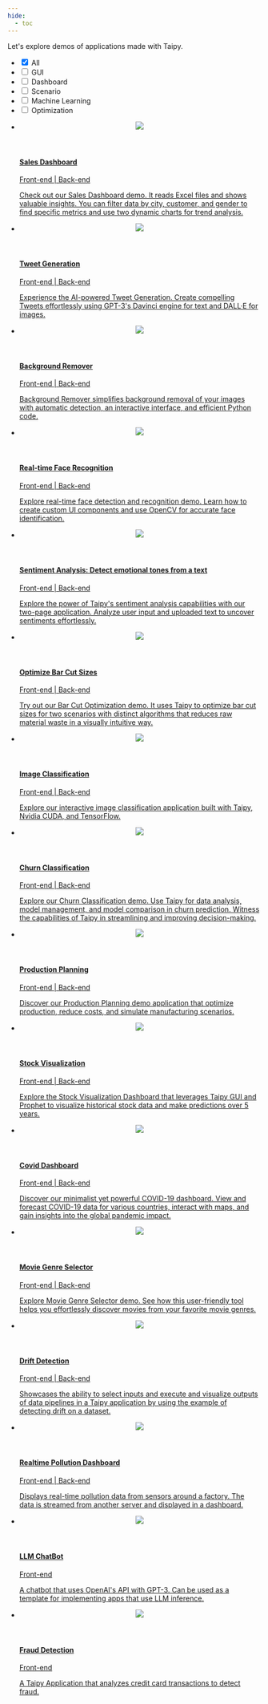 ```yaml
---
hide:
  - toc
---
```


Let's explore demos of applications made with Taipy.

<!-- Filters -->
<ul class="tp-pills-list tp-pills-filter">
  <li>
    <input type="checkbox" name="filter-all" id="filter-all" value="all" checked>
    <label class="tp-pill" for="filter-all">
      <span>All</span>
    </label>
  </li>
  <li>
    <input type="checkbox" name="filter-gui" id="filter-gui" value="gui">
    <label class="tp-pill" for="filter-gui">
      <span>GUI</span>
    </label>
  </li>
  <li>
    <input type="checkbox" name="filter-dashboard" id="filter-dashboard" value="dashboard">
    <label class="tp-pill" for="filter-dashboard">
      <span>Dashboard</span>
    </label>
  </li>
  <li>
    <input type="checkbox" name="filter-scenario" id="filter-scenario" value="scenario">
    <label class="tp-pill" for="filter-scenario">
      <span>Scenario</span>
    </label>
  </li>
  <li>
    <input type="checkbox" name="filter-ai" id="filter-ai" value="ai">
    <label class="tp-pill" for="filter-ai">
      <span>Machine Learning</span>
    </label>
  </li>
  <li>
    <input type="checkbox" name="filter-optimization" id="filter-optimization" value="optimization">
    <label class="tp-pill" for="filter-optimization">
      <span>Optimization</span>
    </label>
  </li>
</ul>

<ul class="tp-row tp-row--gutter-sm tp-filtered">
  <li class="tp-col-12 tp-col-md-6 d-flex" data-keywords="gui dashboard vizelement layout chart">
    <a class="tp-content-card tp-content-card--horizontal tp-content-card--small" href="sales_dashboard">
      <header class="tp-content-card-header">
        <img class="tp-content-card-image" src="images/demo-sales-dashboard.jpg">
      </header>
      <div class="tp-content-card-body">
        <h4> Sales Dashboard </h4>
        <span class="tp-tag">Front-end | Back-end</span>
        <p> Check out our Sales Dashboard demo. It reads Excel files and shows valuable insights.
            You can filter data by city, customer, and gender to find specific metrics and use 
            two dynamic charts for trend analysis.
        </p>
      </div> 
    </a>
  </li>

  <li class="tp-col-12 tp-col-md-6 d-flex" data-keywords="gui ai">
    <a class="tp-content-card tp-content-card--horizontal tp-content-card--small" href="tweet_generation">
      <header class="tp-content-card-header">
        <img class="tp-content-card-image" src="images/tweet-generation.png">
      </header>
      <div class="tp-content-card-body">
        <h4> Tweet Generation </h4>
        <span class="tp-tag">Front-end | Back-end</span>
        <p> Experience the AI-powered Tweet Generation. Create compelling Tweets effortlessly 
            using GPT-3's Davinci engine for text and DALL·E for images. 
        </p>
      </div> 
    </a>
  </li>

  <li class="tp-col-12 tp-col-md-6 d-flex" data-keywords="gui ai">
    <a class="tp-content-card tp-content-card--horizontal tp-content-card--small" href="background_remover">
      <header class="tp-content-card-header">
        <img class="tp-content-card-image" src="images/background_remover.png">
      </header>
      <div class="tp-content-card-body">
        <h4> Background Remover </h4>
        <span class="tp-tag">Front-end | Back-end</span>
        <p> Background Remover simplifies background removal of your images with automatic detection, an interactive interface, and efficient Python code.
        </p>
      </div> 
    </a>
  </li>

  <li class="tp-col-12 tp-col-md-6 d-flex" data-keywords="gui ai">
    <a class="tp-content-card tp-content-card--horizontal tp-content-card--small" href="face_recognition">
      <header class="tp-content-card-header">
        <img class="tp-content-card-image" src="images/face-recognition.jpg">
      </header>
      <div class="tp-content-card-body">
        <h4> Real-time Face Recognition </h4>
        <span class="tp-tag">Front-end | Back-end</span>
        <p> Explore real-time face detection and recognition demo. Learn how to create custom UI 
            components and use OpenCV for accurate face identification.
        </p>
      </div> 
    </a>
  </li>

  <li class="tp-col-12 tp-col-md-6 d-flex" data-keywords="gui ai">
    <a class="tp-content-card tp-content-card--horizontal tp-content-card--small" href="sentiment_analysis">
      <header class="tp-content-card-header">
        <img class="tp-content-card-image" src="images/sentiment-analysis-line.png">
      </header>
      <div class="tp-content-card-body">
        <h4>Sentiment Analysis: Detect emotional tones from a text</h4>
        <span class="tp-tag">Front-end | Back-end</span>
        <p> Explore the power of Taipy's sentiment analysis capabilities with our two-page 
            application. Analyze user input and uploaded text to uncover sentiments effortlessly. 
        </p>
      </div> 
    </a>
  </li>

  <li class="tp-col-12 tp-col-md-6 d-flex" data-keywords="gui optimization scenario">
    <a class="tp-content-card tp-content-card--horizontal tp-content-card--small" href="bar_cutting">
      <header class="tp-content-card-header">
        <img class="tp-content-card-image" src="images/bar-cutting-bar-Visualization.png">
      </header>
      <div class="tp-content-card-body">
        <h4>Optimize Bar Cut Sizes</h4>
        <span class="tp-tag">Front-end | Back-end</span>
        <p> Try out our Bar Cut Optimization demo. It uses Taipy to optimize bar cut sizes for two 
            scenarios with distinct algorithms that reduces raw material waste in a visually 
            intuitive way.
        </p>
      </div> 
    </a>
  </li>

  <li class="tp-col-12 tp-col-md-6 d-flex" data-keywords="gui ai classification">
    <a class="tp-content-card tp-content-card--horizontal tp-content-card--small" href="image_classif">
      <header class="tp-content-card-header">
        <img class="tp-content-card-image" src="images/icon-code.svg">
      </header>
      <div class="tp-content-card-body">
        <h4>Image Classification</h4>
        <span class="tp-tag">Front-end | Back-end</span>
        <p> Explore our interactive image classification application built with Taipy, Nvidia CUDA, 
            and TensorFlow.
        </p>
      </div> 
    </a>
  </li>

  <li class="tp-col-12 tp-col-md-6 d-flex" data-keywords="gui ai classification scenario">
    <a class="tp-content-card tp-content-card--horizontal tp-content-card--small" href="churn_classification">
      <header class="tp-content-card-header">
        <img class="tp-content-card-image" src="images/churn-classification-data-Visualization-histogram.png">
      </header>
      <div class="tp-content-card-body">
        <h4>Churn Classification</h4>
        <span class="tp-tag">Front-end | Back-end</span>
        <p> Explore our Churn Classification demo. Use Taipy for data analysis, model management,
            and model comparison in churn prediction. Witness the capabilities of Taipy in 
            streamlining and improving decision-making.
        </p>
      </div> 
    </a>
  </li>

  <li class="tp-col-12 tp-col-md-6 d-flex" data-keywords="gui optimization scenario cycle comparison">
    <a class="tp-content-card tp-content-card--horizontal tp-content-card--small" href="production_planning">
      <header class="tp-content-card-header">
        <img class="tp-content-card-image" src="images/production-planning-data-visualization.png">
      </header>
      <div class="tp-content-card-body">
        <h4>Production Planning</h4>
        <span class="tp-tag">Front-end | Back-end</span>
        <p> Discover our Production Planning demo application that optimize production, reduce 
            costs, and simulate manufacturing scenarios. 
        </p>
      </div> 
    </a>
  </li>

  <li class="tp-col-12 tp-col-md-6 d-flex" data-keywords="gui ai dashboard">
    <a class="tp-content-card tp-content-card--horizontal tp-content-card--small" href="stock_visualization">
      <header class="tp-content-card-header">
        <img class="tp-content-card-image" src="images/stock-visualization.png">
      </header>
      <div class="tp-content-card-body">
        <h4>Stock Visualization</h4>
        <span class="tp-tag">Front-end | Back-end</span>
        <p> Explore the Stock Visualization Dashboard that leverages Taipy GUI and Prophet to 
            visualize historical stock data and make predictions over 5 years.
        </p>
      </div> 
    </a>
  </li>

  <li class="tp-col-12 tp-col-md-6 d-flex" data-keywords="gui ai dashboard multi-page maps scenario datanode">
    <a class="tp-content-card tp-content-card--horizontal tp-content-card--small" href="covid_dashboard">
      <header class="tp-content-card-header">
        <img class="tp-content-card-image" src="images/covid-dashboard-country.png">
      </header>
      <div class="tp-content-card-body">
        <h4>Covid Dashboard</h4>
        <span class="tp-tag">Front-end | Back-end</span>
        <p> Discover our minimalist yet powerful COVID-19 dashboard. View and forecast COVID-19
            data for various countries, interact with maps, and gain insights into the global 
            pandemic impact.
        </p>
      </div> 
    </a>
  </li>

  <li class="tp-col-12 tp-col-md-6 d-flex" data-keywords="gui ai dashboard">
    <a class="tp-content-card tp-content-card--horizontal tp-content-card--small" href="movie_genre_selector">
      <header class="tp-content-card-header">
        <img class="tp-content-card-image" src="images/movie-genre-selector.png">
      </header>
      <div class="tp-content-card-body">
        <h4>Movie Genre Selector</h4>
        <span class="tp-tag">Front-end | Back-end</span>
        <p> Explore Movie Genre Selector demo. See how this user-friendly tool helps you 
            effortlessly discover movies from your favorite movie genres.
        </p>
      </div> 
    </a>
  </li>

  
  <li class="tp-col-12 tp-col-md-6 d-flex" data-keywords="gui ai scenario datanode dag configuration">
    <a class="tp-content-card tp-content-card--horizontal tp-content-card--small" href="drift_detection">
      <header class="tp-content-card-header">
        <img class="tp-content-card-image" src="images/drift-detection-pipeline.png">
      </header>
      <div class="tp-content-card-body">
        <h4>Drift Detection</h4>
        <span class="tp-tag">Front-end | Back-end</span>
        <p> Showcases the ability to select inputs and execute and visualize outputs of data
            pipelines in a Taipy application by using the example of detecting drift on a
            dataset.
        </p>
      </div> 
    </a>
  </li>
  
  <li class="tp-col-12 tp-col-md-6 d-flex" data-keywords="gui dashboard vizelement layout chart">
    <a class="tp-content-card tp-content-card--horizontal tp-content-card--small" href="pollution_sensors">
      <header class="tp-content-card-header">
        <img class="tp-content-card-image" src="images/pollution_dashboard.png">
      </header>
      <div class="tp-content-card-body">
        <h4>Realtime Pollution Dashboard</h4>
        <span class="tp-tag">Front-end | Back-end</span>
        <p> Displays real-time pollution data from sensors around a factory. The data is streamed
            from another server and displayed in a dashboard.
        </p>
      </div> 
    </a>
  </li>

  <li class="tp-col-12 tp-col-md-6 d-flex" data-keywords="gui vizelement ai">
    <a class="tp-content-card tp-content-card--horizontal tp-content-card--small" href="chatbot">
      <header class="tp-content-card-header">
        <img class="tp-content-card-image" src="images/chatbot_meds_conv.png">
      </header>
      <div class="tp-content-card-body">
        <h4>LLM ChatBot</h4>
        <span class="tp-tag">Front-end</span>
        <p> A chatbot that uses OpenAI's API with GPT-3. Can be used as a template for implementing apps that use LLM inference.
        </p>
      </div> 
    </a>
  </li>
  
  <li class="tp-col-12 tp-col-md-6 d-flex" data-keywords="gui dashboard vizelement layout chart ai multi-page classification">
    <a class="tp-content-card tp-content-card--horizontal tp-content-card--small" href="pollution_sensors">
      <header class="tp-content-card-header">
        <img class="tp-content-card-image" src="images/fraud_threshold.png">
      </header>
      <div class="tp-content-card-body">
        <h4>Fraud Detection</h4>
        <span class="tp-tag">Front-end</span>
        <p> A Taipy Application that analyzes credit card transactions to detect fraud.
        </p>
      </div> 
    </a>
  </li>
</ul>
